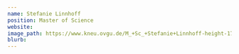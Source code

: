```yaml
---
name: Stefanie Linnhoff
position: Master of Science
website:
image_path: https://www.kneu.ovgu.de/M_+Sc_+Stefanie+Linnhoff-height-1772-width-1181-p-1448/_/DSC_8332.JPG
blurb:
---
```


